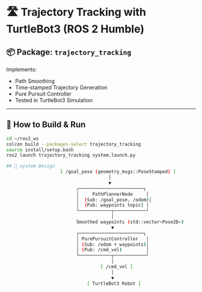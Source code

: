 # 🛣️ Trajectory Tracking with TurtleBot3 (ROS 2 Humble)

## 📦 Package: `trajectory_tracking`

Implements:
- Path Smoothing
- Time-stamped Trajectory Generation
- Pure Pursuit Controller
- Tested in TurtleBot3 Simulation

---

## 🚀 How to Build & Run

```bash
cd ~/ros2_ws
colcon build --packages-select trajectory_tracking
source install/setup.bash
ros2 launch trajectory_tracking system.launch.py

## 🚀 system Design
                    [ /goal_pose (geometry_msgs::PoseStamped) ]
                                      │
                                      ▼
                          ┌────────────────────────┐
                          │     PathPlannerNode     │
                          │  (Sub: /goal_pose, /odom)│
                          │  (Pub: waypoints topic) │
                          └────────────┬────────────┘
                                       │
                          Smoothed waypoints (std::vector<Pose2D>)
                                       ▼
                          ┌────────────────────────┐
                          │ PurePursuitController   │
                          │ (Sub: /odom + waypoints)│
                          │ (Pub: /cmd_vel)         │
                          └────────────┬────────────┘
                                       │
                                   [ /cmd_vel ]
                                       │
                                       ▼
                              [ TurtleBot3 Robot ]